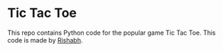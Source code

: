 # Tic Tac Toe
This repo contains Python code for the popular game Tic Tac Toe. This code is made by [Rishabh](https://leetcode.com/rishabhj928/).
